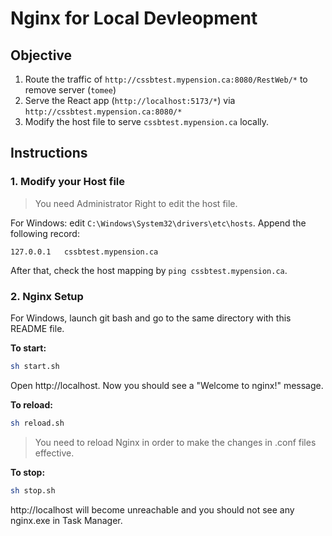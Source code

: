 # Nginx for Local Devleopment

## Objective

1. Route the traffic of `http://cssbtest.mypension.ca:8080/RestWeb/*` to remove server (`tomee`)
2. Serve the React app (`http://localhost:5173/*`) via `http://cssbtest.mypension.ca:8080/*`
3. Modify the host file to serve `cssbtest.mypension.ca` locally.

## Instructions

### 1. Modify your Host file

> You need Administrator Right to edit the host file.

For Windows: edit `C:\Windows\System32\drivers\etc\hosts`. Append the following record:

```
127.0.0.1   cssbtest.mypension.ca
```

After that, check the host mapping by `ping cssbtest.mypension.ca`.

### 2. Nginx Setup

For Windows, launch git bash and go to the same directory with this README file.

**To start:**

```sh
sh start.sh
```

Open http://localhost. Now you should see a "Welcome to nginx!" message.

**To reload:**

```sh
sh reload.sh
```

> You need to reload Nginx in order to make the changes in .conf files effective.

**To stop:** 

```sh
sh stop.sh
```

http://localhost will become unreachable and you should not see any nginx.exe in Task Manager.


